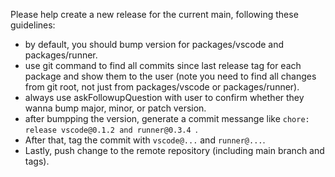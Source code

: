 Please help create a new release for the current main, following these guidelines:
- by default, you should bump version for packages/vscode and packages/runner.
- use git command to find all commits since last release tag for each package and show them to the user (note you need to find all changes from git root, not just from packages/vscode or packages/runner).
- always use askFollowupQuestion with user to confirm whether they wanna bump major, minor, or patch version.
- after bumpping the version, generate a commit messange like `chore: release vscode@0.1.2 and runner@0.3.4 `.
- After that, tag the commit with `vscode@...` and `runner@...`.
- Lastly, push change to the remote repository (including main branch and tags).